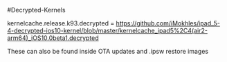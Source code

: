 #Decrypted-Kernels

kernelcache.release.k93.decrypted = https://github.com/iMokhles/ipad_5-4-decrypted-ios10-kernel/blob/master/kernelcache_ipad5%2C4(air2-arm64)_iOS10.0beta1.decrypted


These can also be found inside OTA updates and .ipsw restore images
